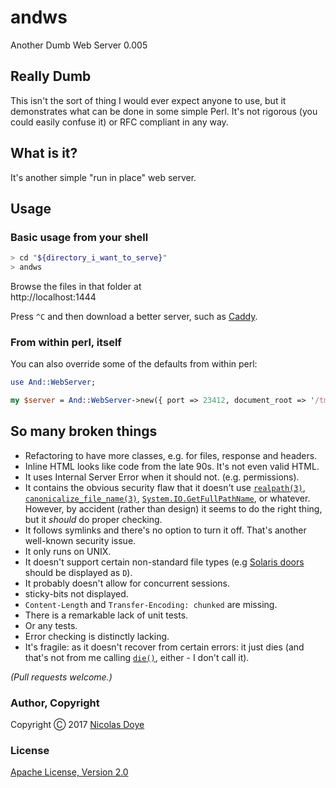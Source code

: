 # andws

Another Dumb Web Server 0.005

## Really Dumb

This isn't the sort of thing I would ever expect anyone to use, but it demonstrates what can be done in some simple Perl. It's not rigorous (you could easily confuse it) or RFC compliant in any way.

## What is it?

It's another simple "run in place" web server.

## Usage

### Basic usage from your shell

```bash
> cd "${directory_i_want_to_serve}"
> andws
```

Browse the files in that folder at  
http://localhost:1444

Press `^C` and then download a better server, such as [Caddy](https://caddyserver.com/).

### From within perl, itself

You can also override some of the defaults from within perl:

```perl
use And::WebServer;

my $server = And::WebServer->new({ port => 23412, document_root => '/tmp' });
```

## So many broken things

* Refactoring to have more classes, e.g. for files, response and headers.
* Inline HTML looks like code from the late 90s. It's not even valid HTML.
* It uses Internal Server Error when it should not. (e.g. permissions).
* It contains the obvious security flaw that it doesn't use [`realpath(3)`](http://man7.org/linux/man-pages/man3/realpath.3.html), [`canonicalize_file_name(3)`](http://man7.org/linux/man-pages/man3/canonicalize_file_name.3.html), [`System.IO.GetFullPathName`](https://msdn.microsoft.com/en-us/library/system.io.path.getfullpath(v=vs.110).aspx), or whatever. However, by accident (rather than design) it seems to do the right thing, but it _should_ do proper checking.
* It follows symlinks and there's no option to turn it off. That's another well-known security issue.
* It only runs on UNIX.
* It doesn't support certain non-standard file types (e.g [Solaris doors](https://docs.oracle.com/cd/E36784_01/html/E36861/gmhhn.html) should be displayed as `D`).
* It probably doesn't allow for concurrent sessions.
* sticky-bits not displayed.
* `Content-Length` and `Transfer-Encoding: chunked` are missing.
* There is a remarkable lack of unit tests.
* Or any tests.
* Error checking is distinctly lacking.
* It's fragile: as it doesn't recover from certain errors: it just dies (and that's not from me calling [`die()`](https://perldoc.perl.org/functions/die.html), either - I don't call it).

_(Pull requests welcome.)_

### Author, Copyright

Copyright &#x24B8; 2017 [Nicolas Doye](https://worldofnic.org)

### License

[Apache License, Version 2.0](https://opensource.org/licenses/Apache-2.0)
